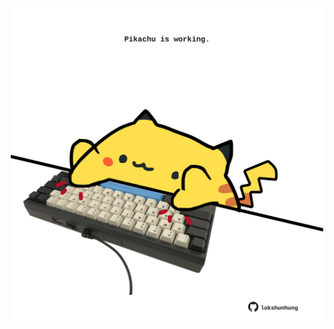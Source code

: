 <!-- built at 01/11/2025, 13:05:08 UTC -->
<p align="center">
  <img width="500" height="500" src="./ReadmeImage.svg">
</p>
